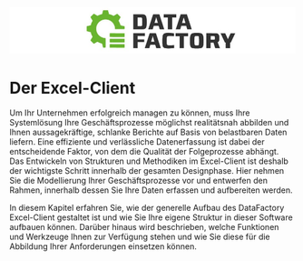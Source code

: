 ![](/Bilder/Logo.png)

# Der Excel-Client

Um Ihr Unternehmen erfolgreich managen zu können, muss Ihre Systemlösung Ihre Geschäftsprozesse möglichst realitätsnah abbilden und Ihnen aussagekräftige, schlanke Berichte auf Basis von belastbaren Daten liefern. Eine effiziente und verlässliche Datenerfassung ist dabei der entscheidende Faktor, von dem die Qualität der Folgeprozesse abhängt. Das Entwickeln von Strukturen und Methodiken im Excel-Client ist deshalb der wichtigste Schritt innerhalb der gesamten Designphase. Hier nehmen Sie die Modellierung Ihrer Geschäftsprozesse vor und entwerfen den Rahmen, innerhalb dessen Sie Ihre Daten erfassen und aufbereiten werden. 

In diesem Kapitel erfahren Sie, wie der generelle Aufbau des DataFactory Excel-Client gestaltet ist und wie Sie Ihre eigene Struktur in dieser Software aufbauen können. Darüber hinaus wird beschrieben, welche Funktionen und Werkzeuge Ihnen zur Verfügung stehen und wie Sie diese für die Abbildung Ihrer Anforderungen einsetzen können.

 

